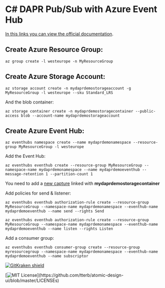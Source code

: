 # C# DAPR Pub/Sub with Azure Event Hub

[In this links you can view the official documentation](https://docs.dapr.io/reference/components-reference/supported-pubsub/setup-azure-eventhubs/).

## Create Azure Resource Group:

```terminal
az group create -l westeurope -n MyResourceGroup
```

## Create Azure Storage Account:

```terminal
az storage account create -n mydaprdemostorageaccount -g MyResourceGroup -l westeurope --sku Standard_LRS
```

And the blob container:

```terminal
az storage container create -n mydaprdemostoragecontainer --public-access blob --account-name mydaprdemostorageaccount
```

## Create Azure Event Hub:

```terminal
az eventhubs namespace create --name mydaprdemonamespace --resource-group MyResourceGroup -l westeurope
```

Add the Event Hub:

```terminal
az eventhubs eventhub create --resource-group MyResourceGroup --namespace-name mydaprdemonamespace --name mydaprdemoeventhub --message-retention 1 --partition-count 1
```

You need to add a [new capture](https://docs.microsoft.com/en-en/azure/event-hubs/event-hubs-capture-enable-through-portal) linked with **mydaprdemostoragecontainer**

Add policies for send & listener:

```terminal
az eventhubs eventhub authorization-rule create --resource-group MyResourceGroup --namespace-name mydaprdemonamespace --eventhub-name mydaprdemoeventhub --name send --rights Send
```

```terminal
az eventhubs eventhub authorization-rule create --resource-group MyResourceGroup --namespace-name mydaprdemonamespace --eventhub-name mydaprdemoeventhub --name listen --rights Listen
```

Add a consumer group:

```terminal
az eventhubs eventhub consumer-group create --resource-group myresourcegroup --namespace-name mydaprdemonamespace --eventhub-name mydaprdemoeventhub --name subscriptor
```

[![GitKraken shield](https://img.shields.io/badge/GitKraken-Legendary%20Git%20Tools-teal?style=plastic&logo=gitkraken)](https://gitkraken.com/invite/sUviHf86)

[![MIT License](https://img.shields.io/apm/l/atomic-design-ui.svg?)](https://github.com/tterb/atomic-design-ui/blob/master/LICENSEs)
